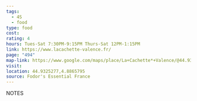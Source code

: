 ```yaml
---
tags:
  - 4S
  - food
type: food
cost: 
rating: 4
hours: Tues-Sat 7:30PM-9:15PM Thurs-Sat 12PM-1:15PM
link: https://www.lacachette-valence.fr/
page: "494"
map-link: https://www.google.com/maps/place/La+Cachette*+Valence/@44.9324842,4.8860005,20.04z/data=!3m1!5s0x47f5583328c58aa5:0x11b811ae3ab265ac!4m6!3m5!1s0x47f5583331d41bc1:0xbbe040b94eec0f26!8m2!3d44.9325138!4d4.8865502!16s%2Fg%2F1td7yfh1?entry=ttu&g_ep=EgoyMDI0MTAwMi4xIKXMDSoASAFQAw%3D%3D
visit: 
location: 44.9325277,4.8865795
source: Fodor's Essential France
---
```

NOTES
